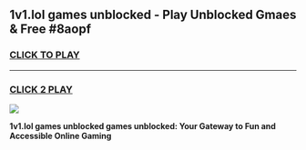 
## 1v1.lol games unblocked - Play Unblocked Gmaes & Free #8aopf
<h3>
<a href="https://news.freeplayer.one?title=1v1.lol_games_unblocked&ref=26F">CLICK TO PLAY</a></h3>
<hr>

<h3>
<a href="https://news.freeplayer.one?title=1v1.lol_games_unblocked&ref=26F">CLICK 2 PLAY</a>
  
</h3>

<a href="https://news.freeplayer.one?title=1v1.lol_games_unblocked&ref=26F/"><img src="https://clearcache.store/games.png"></a>


**1v1.lol games unblocked games unblocked: Your Gateway to Fun and Accessible Online Gaming**
